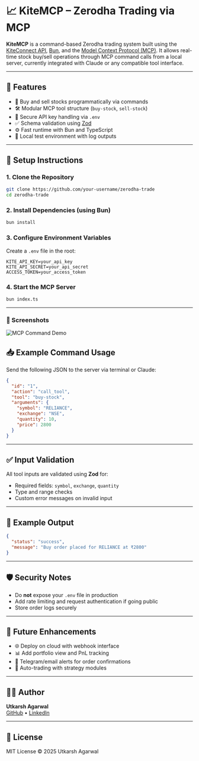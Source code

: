 # 📈 KiteMCP – Zerodha Trading via MCP

**KiteMCP** is a command-based Zerodha trading system built using the [KiteConnect API](https://github.com/zerodha/kiteconnectjs), [Bun](https://bun.sh), and the [Model Context Protocol (MCP)](https://modelcontextprotocol.dev). It allows real-time stock buy/sell operations through MCP command calls from a local server, currently integrated with Claude or any compatible tool interface.

---

## 🚀 Features

- 🔄 Buy and sell stocks programmatically via commands
- 🛠 Modular MCP tool structure (`buy-stock`, `sell-stock`)
- 🔐 Secure API key handling via `.env`
- ✅ Schema validation using [Zod](https://zod.dev)
- ⚙️ Fast runtime with Bun and TypeScript
- 🧪 Local test environment with log outputs

---

## 🔧 Setup Instructions

### 1. Clone the Repository

```bash
git clone https://github.com/your-username/zerodha-trade
cd zerodha-trade
```

### 2. Install Dependencies (using Bun)

```bash
bun install
```

### 3. Configure Environment Variables

Create a `.env` file in the root:

```env
KITE_API_KEY=your_api_key
KITE_API_SECRET=your_api_secret
ACCESS_TOKEN=your_access_token
```

### 4. Start the MCP Server

```bash
bun index.ts
```

---

### 📸 Screenshots

![MCP Command Demo](assets/claudeAI.png)

## 📥 Example Command Usage

Send the following JSON to the server via terminal or Claude:

```json
{
  "id": "1",
  "action": "call_tool",
  "tool": "buy-stock",
  "arguments": {
    "symbol": "RELIANCE",
    "exchange": "NSE",
    "quantity": 10,
    "price": 2800
  }
}
```

---

## ✅ Input Validation

All tool inputs are validated using **Zod** for:

- Required fields: `symbol`, `exchange`, `quantity`
- Type and range checks
- Custom error messages on invalid input

---

## 🧪 Example Output

```json
{
  "status": "success",
  "message": "Buy order placed for RELIANCE at ₹2800"
}
```

---

## 🛡️ Security Notes

- Do **not** expose your `.env` file in production
- Add rate limiting and request authentication if going public
- Store order logs securely

---

## 📌 Future Enhancements

- 🌐 Deploy on cloud with webhook interface
- 📊 Add portfolio view and PnL tracking
- 🔔 Telegram/email alerts for order confirmations
- 🧠 Auto-trading with strategy modules

---

## 👨‍💻 Author

**Utkarsh Agarwal**  
[GitHub](https://github.com/utkarshagar2121) • [LinkedIn](https://linkedin.com/in/utkarsh-agarwal-1b359922b)

---

## 📜 License

MIT License © 2025 Utkarsh Agarwal
